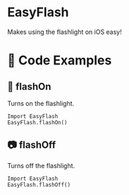 # EasyFlash

Makes using the flashlight on iOS easy!

# 🔨 Code Examples
## 📸 flashOn
Turns on the flashlight.
```
Import EasyFlash
EasyFlash.flashOn()
```

## 📷 flashOff
Turns off the flashlight.
```
Import EasyFlash
EasyFlash.flashOff()
```
